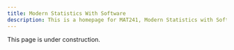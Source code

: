 ```yaml
---
title: Modern Statistics With Software
description: This is a homepage for MAT241, Modern Statistics with Software, at SNHU.
---
```


This page is under construction.
